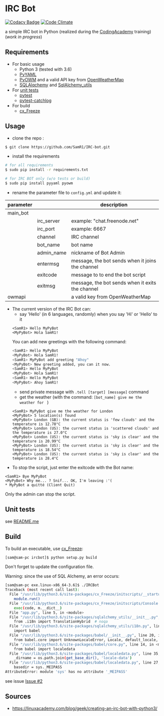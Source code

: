 # IRC Bot

[![Codacy Badge](https://api.codacy.com/project/badge/Grade/04044add92bd444d83bb1e1b8e494540)](https://www.codacy.com/app/SamR1/IRC-bot?utm_source=github.com&utm_medium=referral&utm_content=SamR1/IRC-bot&utm_campaign=badger) [![Code Climate](https://codeclimate.com/github/SamR1/IRC-bot/badges/gpa.svg)](https://codeclimate.com/github/SamR1/IRC-bot)

a simple IRC bot in Python (realized during the [CodingAcademy](http://www.coding-academy.fr/en/)
 training)  
(_work in progress_)  


## Requirements
* For basic usage
    - Python 3 (tested with 3.6)
    - [PyYAML](http://pyyaml.org)
    - [PyOWM](https://github.com/csparpa/pyowm) and a valid API key from [OpenWeatherMap](https://home.openweathermap.org/users/sign_up)
    - [SQLAlqchemy](https://www.sqlalchemy.org/) and [SqlAlchemy_utils](https://sqlalchemy-utils.readthedocs.io/en/latest/)
* For [unit tests](tests/README.md)
    - [pytest](https://docs.pytest.org/en/latest/)
    - [pytest-catchlog](https://pypi.python.org/pypi/pytest-catchlog)
* For build
    - [cx_Freeze](https://github.com/anthony-tuininga/cx_Freeze)


## Usage
* clone the repo :
```bash
$ git clone https://github.com/SamR1/IRC-bot.git
```

* install the requirements 
```bash
# for all requirements
$ sudo pip install -r requirements.txt

# for IRC BOT only (w/o tests or build)
$ sudo pip install pyyaml pyowm 
```

* rename the parameter file to `config.yml` and update it:  

| parameter |            | description                                      |  
|-----------|------------|--------------------------------------------------|  
| main_bot  |            |                                                  |
|           | irc_server | example: "chat.freenode.net"                     |
|           | irc_port   | example: 6667                                    |
|           | channel    | IRC channel                                      |
|           | bot_name   | bot name                                         |
|           | admin_name | nickname of Bot Admin                            |
|           | entermsg   | message, the bot sends when it joins the channel |
|           | exitcode   | message to to end the bot script                 |
|           | exitmsg    | message, the bot sends when it exits the channel | 
| owmapi    |            | a valid key from OpenWeatherMap                  |

* The current version of the IRC Bot can:
    * say 'Hello' (in 6 languages, randomly) when you say 'Hi' or 'Hello' to it
    ```
    <SamR1> Hello MyPyBot
    <MyPyBot> Hola SamR1!
    ```
    You can add new greetings with the following command:
    ```bash
    <SamR1> Hello MyPyBot
    <MyPyBot> Hola SamR1!
    <SamR1> MyPyBot add greeting "Ahoy"
    <MyPyBot> New greeting added, you can it now.
    <SamR1> Hello MyPyBot
    <MyPyBot> Hola SamR1!
    <SamR1> Hello MyPyBot
    <MyPyBot> Ahoy SamR1!
    ```
    * send private message with `.tell [target] [message]` command
    * get the weather (with the command: `[bot_name] give me the weather for ` ) 
     ```
    <SamR1> MyPyBot give me the weather for London
    <MyPyBot> 5 location(s) found
    <MyPyBot> London (GB): the current status is 'few clouds' and the temperature is 12.78°C
    <MyPyBot> London (US): the current status is 'scattered clouds' and the temperature is 27.0°C
    <MyPyBot> London (US): the current status is 'sky is clear' and the temperature is 20.99°C
    <MyPyBot> London (US): the current status is 'sky is clear' and the temperature is 18.54°C
    <MyPyBot> London (US): the current status is 'sky is clear' and the temperature is 28.4°C
     ```
* To stop the script, just enter the exitcode with the Bot name:
```
<SamR1> Bye MyPyBot
<MyPyBot> Why me... ? Snif... OK, I'm leaving :'(
* MyPyBot a quitté (Client Quit)
```
Only the admin can stop the script.

## Unit tests
see [README.me](tests/README.md)

## Build
To build an executable, use [cx_Freeze](https://github.com/anthony-tuininga/cx_Freeze):
```bash
[sam@sam-pc ircbot]$ python setup.py build
```
Don't forget to update the configuration file.

Warning: since the use of SQL Alchemy, an error occurs:
```bash
[sam@sam-pc exe.linux-x86_64-3.6]$ ./IRCBot 
Traceback (most recent call last):
  File "/usr/lib/python3.6/site-packages/cx_Freeze/initscripts/__startup__.py", line 14, in run
    module.run()
  File "/usr/lib/python3.6/site-packages/cx_Freeze/initscripts/Console.py", line 26, in run
    exec(code, m.__dict__)
  File "app.py", line 5, in <module>
  File "/usr/lib/python3.6/site-packages/sqlalchemy_utils/__init__.py", line 49, in <module>
    from .i18n import TranslationHybrid  # noqa
  File "/usr/lib/python3.6/site-packages/sqlalchemy_utils/i18n.py", line 10, in <module>
    import babel
  File "/usr/lib/python3.6/site-packages/babel/__init__.py", line 20, in <module>
    from babel.core import UnknownLocaleError, Locale, default_locale, \
  File "/usr/lib/python3.6/site-packages/babel/core.py", line 14, in <module>
    from babel import localedata
  File "/usr/lib/python3.6/site-packages/babel/localedata.py", line 35, in <module>
    _dirname = os.path.join(get_base_dir(), 'locale-data')
  File "/usr/lib/python3.6/site-packages/babel/localedata.py", line 27, in get_base_dir
    basedir = sys._MEIPASS
AttributeError: module 'sys' has no attribute '_MEIPASS'
```
see issue [Issue #2](https://github.com/SamR1/IRC-bot/issues/2)

## Sources
* https://linuxacademy.com/blog/geek/creating-an-irc-bot-with-python3/
